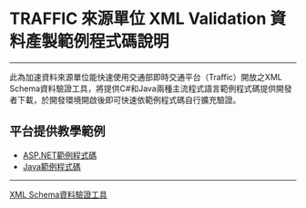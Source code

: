 # TRAFFIC 來源單位 XML Validation 資料產製範例程式碼說明

---

此為加速資料來源單位能快速使用交通部即時交通平台（Traffic）開放之XML Schema資料驗證工具，將提供C#和Java兩種主流程式語言範例程式碼提供開發者下載，於開發環境開啟後即可快速依範例程式碼自行擴充驗證。

## 平台提供教學範例

- [ASP.NET範例程式碼](https://github.com/trafficmotc/XMLValidation/tree/master/ASP.NET)
- [Java範例程式碼](https://github.com/trafficmotc/XMLValidation/tree/master/Java)

------
 [XML Schema資料驗證工具](https://traffic.transportdata.tw/Standard/XSD/Validator)





